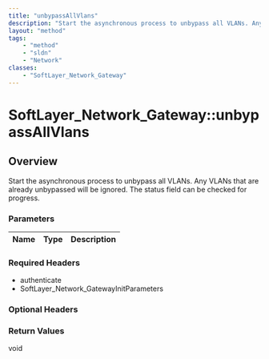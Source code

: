 ```yaml
---
title: "unbypassAllVlans"
description: "Start the asynchronous process to unbypass all VLANs. Any VLANs that are already unbypassed will be ignored. The status... "
layout: "method"
tags:
    - "method"
    - "sldn"
    - "Network"
classes:
    - "SoftLayer_Network_Gateway"
---
```

# SoftLayer_Network_Gateway::unbypassAllVlans
## Overview 
Start the asynchronous process to unbypass all VLANs. Any VLANs that are already unbypassed will be ignored. The status field can be checked for progress. 

### Parameters 
|Name | Type | Description |
| --- | --- | --- |


### Required Headers
* authenticate
* SoftLayer_Network_GatewayInitParameters

### Optional Headers

### Return Values
void

